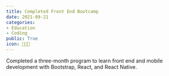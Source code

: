 ```yaml
---
title: Completed Front End Bootcamp
date: 2021-09-21
categories:
- Education
- Coding
public: True
icon: 👨🏻‍💻
---
```


Completed a three-month program to learn front end and mobile development with Bootstrap, React, and React Native.